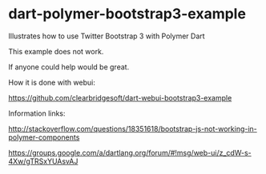 dart-polymer-bootstrap3-example
===============================

Illustrates how to use Twitter Bootstrap 3 with Polymer Dart

This example does not work.

If anyone could help would be great.

How it is done with webui:

https://github.com/clearbridgesoft/dart-webui-bootstrap3-example


Information links:

http://stackoverflow.com/questions/18351618/bootstrap-js-not-working-in-polymer-components

https://groups.google.com/a/dartlang.org/forum/#!msg/web-ui/z_cdW-s-4Xw/gTRSxYUAsvAJ

